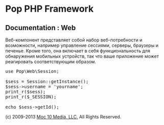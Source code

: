 Pop PHP Framework
=================

Documentation : Web
-------------------

Веб-компонент представляет собой набор веб-потребности и возможности, например управление сессиями, серверы, браузеры и печенье. Кроме того, она включает в себя функциональность для обнаружения мобильных устройств, так что ваше приложение может реагировать соответствующим образом.

<pre>
use Pop\Web\Session;

$sess = Session::getInstance();
$sess->username = 'yourname';
print_r($sess);
print_r($_SESSION);

echo $sess->getId();
</pre>

(c) 2009-2013 [Moc 10 Media, LLC.](http://www.moc10media.com) All Rights Reserved.
